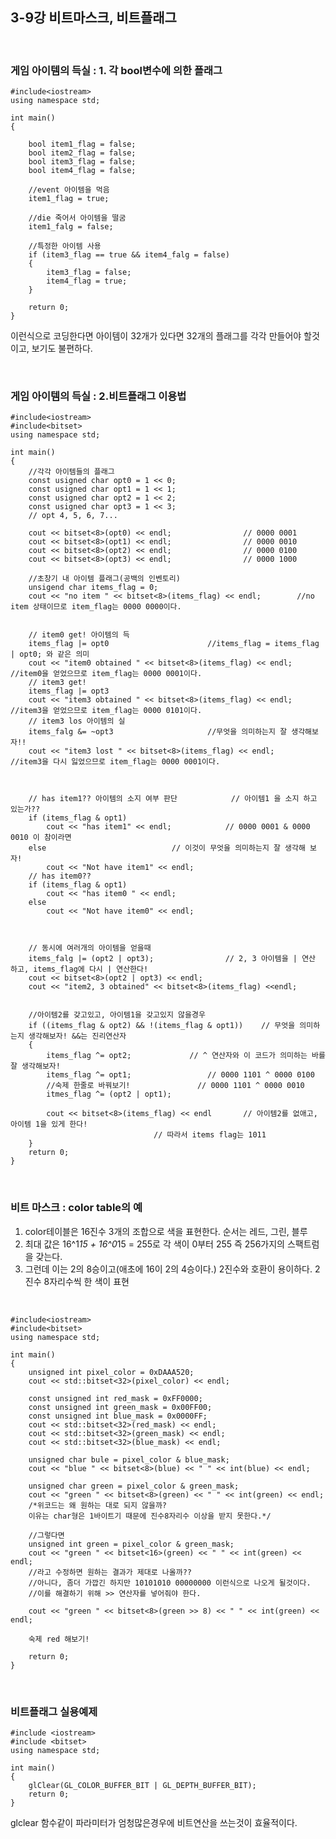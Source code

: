 ## 3-9강 비트마스크, 비트플래그

<br>

### 게임 아이템의 득실 : 1. 각 bool변수에 의한 플래그
	
	#include<iostream>
	using namespace std;

	int main()
	{

		bool item1_flag = false;
		bool item2_flag = false;
		bool item3_flag = false;
		bool item4_flag = false;

		//event 아이템을 먹음
		item1_flag = true;

		//die 죽어서 아이템을 떨굼
		item1_falg = false;

		//특정한 아이템 사용
		if (item3_flag == true && item4_falg = false)
		{
			item3_flag = false;
			item4_flag = true;
		}
		
		return 0;
	}
이런식으로 코딩한다면 아이템이 32개가 있다면 32개의 플래그를 각각 만들어야 할것이고,
보기도 불편하다.

<br>

### 게임 아이템의 득실 : 2.비트플래그 이용법

	#include<iostream>
	#include<bitset>
	using namespace std;

	int main()
	{
		//각각 아이템들의 플래그
		const usigned char opt0 = 1 << 0;
		const usigned char opt1 = 1 << 1;
		const usigned char opt2 = 1 << 2;
		const usigned char opt3 = 1 << 3;
		// opt 4, 5, 6, 7...

		cout << bitset<8>(opt0) << endl;				// 0000 0001
		cout << bitset<8>(opt1) << endl;				// 0000 0010
		cout << bitset<8>(opt2) << endl;				// 0000 0100
		cout << bitset<8>(opt3) << endl;				// 0000 1000
		
		//초창기 내 아이템 플래그(공백의 인벤토리)
		unsigend char items_flag = 0;					
		cout << "no item " << bitset<8>(items_flag) << endl;		//no item 상태이므로 item_flag는 0000 0000이다. 


		// item0 get! 아이템의 득
		items_flag |= opt0						//items_flag = items_flag | opt0; 와 같은 의미 
		cout << "item0 obtained " << bitset<8>(items_flag) << endl;	//item0을 얻었으므로 item_flag는 0000 0001이다.
		// item3 get!
		items_flag |= opt3
		cout << "item3 obtained " << bitset<8>(items_flag) << endl;	//item3을 얻었으므로 item_flag는 0000 0101이다.
		// item3 los 아이템의 실
		items_falg &= ~opt3						//무엇을 의미하는지 잘 생각해보자!!
		cout << "item3 lost " << bitset<8>(items_flag) << endl;		//item3을 다시 잃었으므로 item_flag는 0000 0001이다.



		// has item1?? 아이템의 소지 여부 판단			// 아이템1 을 소지 하고 있는가??
		if (items_flag & opt1)										
			cout << "has item1" << endl;			// 0000 0001 & 0000 0010 이 참이라면
		else							// 이것이 무엇을 의미하는지 잘 생각해 보자!
			cout << "Not have item1" << endl;						
		// has item0??
		if (items_flag & opt1)
			cout << "has item0 " << endl;
		else 
			cout << "Not have item0" << endl;

		

		// 동시에 여러개의 아이템을 얻을때
		items_falg |= (opt2 | opt3);				// 2, 3 아이템을 | 연산 하고, items_flag에 다시 | 연산한다!
		cout << bitset<8>(opt2 | opt3) << endl;
		cout << "item2, 3 obtained" << bitset<8>(items_flag) <<endl;

		
		//아이템2를 갖고있고, 아이템1을 갖고있지 않을경우			
		if ((items_flag & opt2) && !(items_flag & opt1))	// 무엇을 의미하는지 생각해보자! &&는 진리연산자
		{
			items_flag ^= opt2;				// ^ 연산자와 이 코드가 의미하는 바를 잘 생각해보자!
			items_flag ^= opt1;			        // 0000 1101 ^ 0000 0100
			//숙제 한줄로 바꿔보기!				 // 0000 1101 ^ 0000 0010
			itmes_flag ^= (opt2 | opt1);

			cout << bitset<8>(items_flag) << endl		// 아이템2를 없애고, 아이템 1을 있게 한다!
									// 따라서 items flag는 1011
		}
		return 0;
	}

<br>

### 비트 마스크 : color table의 예

1. color테이블은 16진수 3개의 조합으로 색을 표현한다. 순서는 레드, 그린, 블루 
2. 최대 값은 16^1*15 + 16^0*15 = 255로 각 색이 0부터 255 즉 256가지의 스팩트럼을 갖는다. 
3. 그런데 이는 2의 8승이고(애초에 16이 2의 4승이다.) 2진수와 호환이 용이하다. 2진수 8자리수씩 한 색이 표현

<br>

	#include<iostream>
	#include<bitset>
	using namespace std;
	
	int main()
	{
		unsigned int pixel_color = 0xDAAA520;
		cout << std::bitset<32>(pixel_color) << endl;
		
		const unsigned int red_mask = 0xFF0000;
		const unsigned int green_mask = 0x00FF00;
		const unsigned int blue_mask = 0x0000FF;
		cout << std::bitset<32>(red_mask) << endl;
		cout << std::bitset<32>(green_mask) << endl;
		cout << std::bitset<32>(blue_mask) << endl;

		unsigned char bule = pixel_color & blue_mask;
		cout << "blue " << bitset<8>(blue) << " " << int(blue) << endl;
		
		unsigned char green = pixel_color & green_mask;
		cout << "green " << bitset<8>(green) << " " << int(green) << endl;		
		/*위코드는 왜 원하는 대로 되지 않을까?
		이유는 char형은 1바이트기 때문에 진수8자리수 이상을 받지 못한다.*/
		
		//그렇다면
		unsigned int green = pixel_color & green_mask; 
		cout << "green " << bitset<16>(green) << " " << int(green) << endl;
		//라고 수정하면 원하는 결과가 제대로 나올까??
		//아니다, 좀더 가깝긴 하지만 10101010 00000000 이런식으로 나오게 될것이다. 
		//이를 해결하기 위해 >> 연산자를 넣어줘야 한다.

		cout << "green " << bitset<8>(green >> 8) << " " << int(green) << endl;

		숙제 red 해보기!
		
		return 0;
	}

<br>

### 비트플래그 실용예제

	#include <iostream>
	#include <bitset>
	using namespace std;

	int main()
	{
		glClear(GL_COLOR_BUFFER_BIT | GL_DEPTH_BUFFER_BIT);
		return 0;
	}

glclear 함수같이 파라미터가 엄청많은경우에 비트연산을 쓰는것이 효율적이다.
